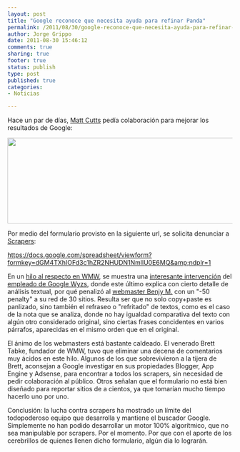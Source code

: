 ```yaml
--- 
layout: post
title: "Google reconoce que necesita ayuda para refinar Panda"
permalink: /2011/08/30/google-reconoce-que-necesita-ayuda-para-refinar-panda/index.html
author: Jorge Grippo
date: 2011-08-30 15:46:12
comments: true
sharing: true
footer: true
status: publish
type: post
published: true
categories: 
- Noticias

---
```

<!-- 231 -->
Hace un par de días, <a href="https://twitter.com/#!/mattcutts/status/107141110262013952">Matt Cutts</a> pedía colaboración para mejorar los resultados de Google:

<img class="aligncenter" src="https://searchengineland.com/figz/wp-content/seloads/2011/08/cutts-tweet.jpg" alt="" width="531" height="192" />

Por medio del formulario provisto en la siguiente url, se solicita denunciar a <a href="https://en.wikipedia.org/wiki/Scraper_site">Scrapers</a>:

<a href="https://docs.google.com/spreadsheet/viewform?formkey=dGM4TXhIOFd3c1hZR2NHUDN1NmllU0E6MQ&amp;ndplr=1">https://docs.google.com/spreadsheet/viewform?formkey=dGM4TXhIOFd3c1hZR2NHUDN1NmllU0E6MQ&amp;ndplr=1</a>

En un <a href="https://www.webmasterworld.com/google/4355698.htm">hilo al respecto en WMW</a>, se muestra una <a href="https://www.google.com/support/forum/p/Webmasters/thread?tid=21e50ed1333526fc&amp;hl=es">interesante intervención</a> del <a href="https://www.google.com/support/forum/p/Webmasters/user?userid=09847171557269856014&amp;hl=en">empleado de Google Wyzs</a>, donde este último explica con cierto detalle de análisis textual, por qué penalizó al <a href="https://www.google.com/support/forum/p/Webmasters/user?userid=00368669713783370904&amp;hl=en">webmaster Benjy M.</a> con un "-50 penalty" a su red de 30 sitios. Resulta ser que no solo copy+paste es panlizado, sino también el refraseo o "refritado" de textos, como es el caso de la nota que se analiza, donde no hay igualdad comparativa del texto con algún otro considerado original, sino ciertas frases concidentes en varios párrafos, aparecidas en el mismo orden que en el original.

El ánimo de los webmasters está bastante caldeado. El venerado Brett Tabke, fundador de WMW, tuvo que eliminar una decena de comentarios muy ácidos en este hilo. Algunos de los que sobrevivieron a la tijera de Brett, aconsejan a Google investigar en sus propiedades Blogger, App Engine y Adsense, para encontrar a todos los scrapers, sin necesidad de pedir colaboración al público. Otros señalan que el formulario no está bien diseñado para reportar sitios de a cientos, ya que tomarían mucho tiempo hacerlo uno por uno.

Conclusión: la lucha contra scrapers ha mostrado un límite del todopoderoso equipo que desarrolla y mantiene el buscador Google. Simplemente no han podido desarrollar un motor 100% algorítmico, que no sea manipulable por scrapers. Por el momento. Por que con el aporte de los cerebrillos de quienes llenen dicho formulario, algún día lo lograrán.



